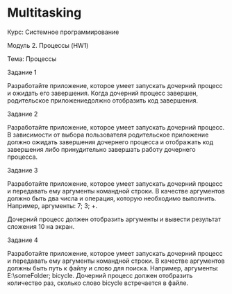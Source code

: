 # Multitasking

Курс: Системное программирование

Модуль 2. Процессы (HW1)

Тема: Процессы

Задание 1

Разработайте приложение, которое умеет запускать дочерний процесс и ожидать его завершения. Когда дочерний процесс завершен, родительское приложениедолжно отобразить код завершения.

Задание 2

Разработайте приложение, которое умеет запускать дочерний процесс. В зависимости от выбора пользователя родительское приложение должно ожидать завершения дочернего процесса и отображать код завершения либо принудительно завершать работу дочернего процесса.

Задание 3

Разработайте приложение, которое умеет запускать дочерний процесс и передавать ему аргументы командной строки. В качестве аргументов должно быть два числа и операция, которую необходимо выполнить. Например, аргументы: 7; 3; +.

Дочерний процесс должен отобразить аргументы и вывести результат сложения 10 на экран.

Задание 4

Разработайте приложение, которое умеет запускать дочерний процесс и передавать ему аргументы командной строки. В качестве аргументов должны быть путь к файлу
и слово для поиска. Например, аргументы: E:\someFolder; bicycle. Дочерний процесс должен отобразить количество раз, сколько слово bicycle встречается в файле.
